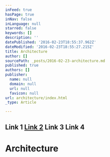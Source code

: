 ```yaml
---
inFeed: true
hasPage: true
inNav: false
inLanguage: null
starred: false
keywords: []
description: ''
datePublished: '2016-02-23T18:55:37.962Z'
dateModified: '2016-02-23T18:55:27.215Z'
title: Architecture
author: []
sourcePath: _posts/2016-02-23-architecture.md
published: true
authors: []
publisher:
  name: null
  domain: null
  url: null
  favicon: null
url: architecture/index.html
_type: Article

---
```

## Link 1     [Link 2][0] Link 3     Link 4

# Architecture

[0]: https://thegrid.ai/praha/arch1/
